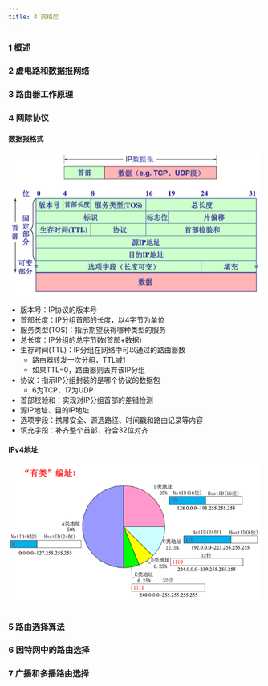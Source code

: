 ```yaml
---
title: 4 网络层
---
```


### 1 概述

### 2 虚电路和数据报网络

### 3 路由器工作原理

### 4 网际协议
#### 数据报格式

![ip_datagram](figures/ip_datagram.png)

* 版本号：IP协议的版本号
* 首部长度：IP分组首部的长度，以4字节为单位
* 服务类型(TOS)：指示期望获得哪种类型的服务
* 总长度：IP分组的总字节数(首部+数据)
* 生存时间(TTL)：IP分组在网络中可以通过的路由器数
    * 路由器转发一次分组，TTL减1
    * 如果TTL=0，路由器则丢弃该IP分组
* 协议：指示IP分组封装的是哪个协议的数据包
    * 6为TCP，17为UDP 
* 首部校验和：实现对IP分组首部的差错检测
* 源IP地址、目的IP地址
* 选项字段：携带安全、源选路径、时间戳和路由记录等内容
* 填充字段：补齐整个首部，符合32位对齐


#### IPv4地址

![ip_address_ABCDE](figures/ip_address_ABCDE.png)

### 5 路由选择算法

### 6 因特网中的路由选择
### 7 广播和多播路由选择
